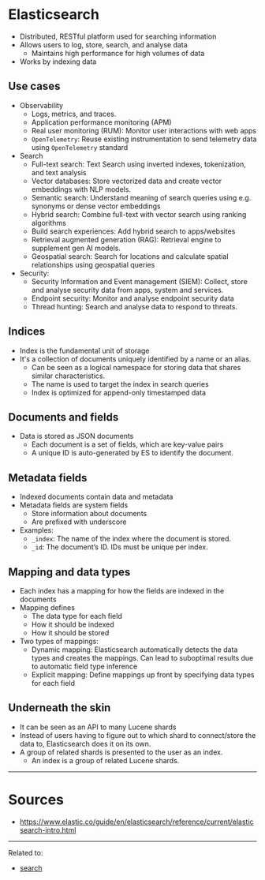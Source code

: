 # Elasticsearch
- Distributed, RESTful platform used for searching information
- Allows users to log, store, search, and analyse data
	- Maintains high performance for high volumes of data
- Works by indexing data

## Use cases
- Observability
	- Logs, metrics, and traces.
	- Application performance monitoring (APM)
	- Real user monitoring (RUM): Monitor user interactions with web apps
	- `OpenTelemetry`: Reuse existing instrumentation to send telemetry data using `OpenTelemetry` standard
- Search
	- Full-text search: Text Search using inverted indexes, tokenization, and text analysis
	- Vector databases: Store vectorized data and create vector embeddings with NLP models.
	- Semantic search: Understand meaning of search queries using e.g. synonyms or dense vector embeddings
	- Hybrid search: Combine full-text with vector search using ranking algorithms
	- Build search experiences: Add hybrid search to apps/websites
	- Retrieval augmented generation (RAG): Retrieval engine to supplement gen AI models.
	- Geospatial search: Search for locations and calculate spatial relationships using geospatial queries
- Security:
	- Security Information and Event management (SIEM): Collect, store and analyse security data from apps, system and services.
	- Endpoint security: Monitor and analyse endpoint security data
	- Thread hunting: Search and analyse data to respond to threats.

## Indices
- Index is the fundamental unit of storage
- It's a collection of documents uniquely identified by a name or an alias.
	- Can be seen as a logical namespace for storing data that shares similar characteristics.
	- The name is used to target the index in search queries
	- Index is optimized for append-only timestamped data

## Documents and fields
- Data is stored as JSON documents
	- Each document is a set of fields, which are key-value pairs
	- A unique ID is auto-generated by ES to identify the document.

## Metadata fields
- Indexed documents contain data and metadata
- Metadata fields are system fields
	- Store information about documents
	- Are prefixed with underscore
- Examples:
	- `_index`: The name of the index where the document is stored.
	- `_id`: The document’s ID. IDs must be unique per index.

## Mapping and data types
- Each index has a mapping for how the fields are indexed in the documents
- Mapping defines
	- The data type for each field
	- How it should be indexed
	- How it should be stored
- Two types of mappings:
	- Dynamic mapping: Elasticsearch automatically detects the data types and creates the mappings. Can lead to suboptimal results due to automatic field type inference
	- Explicit mapping: Define mappings up front by specifying data types for each field

## Underneath the skin
- It can be seen as an API to many Lucene shards
- Instead of users having to figure out to which shard to connect/store the data to, Elasticsearch does it on its own.
- A group of related shards is presented to the user as an index.
	- An index is a group of related Lucene shards.


---
# Sources
- https://www.elastic.co/guide/en/elasticsearch/reference/current/elasticsearch-intro.html

---

Related to: 
- [search](search)